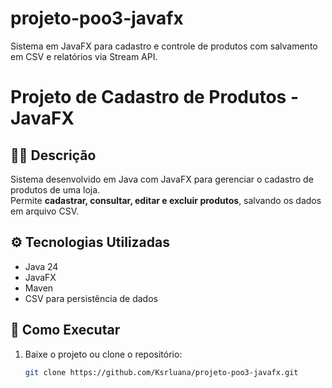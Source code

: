 # projeto-poo3-javafx
Sistema em JavaFX para cadastro e controle de produtos com salvamento em CSV e relatórios via Stream API.
# Projeto de Cadastro de Produtos - JavaFX

## 👩‍💻 Descrição
Sistema desenvolvido em Java com JavaFX para gerenciar o cadastro de produtos de uma loja.  
Permite **cadastrar, consultar, editar e excluir produtos**, salvando os dados em arquivo CSV.

## ⚙️ Tecnologias Utilizadas
- Java 24
- JavaFX
- Maven
- CSV para persistência de dados

## 🚀 Como Executar
1. Baixe o projeto ou clone o repositório:
   ```bash
   git clone https://github.com/Ksrluana/projeto-poo3-javafx.git
